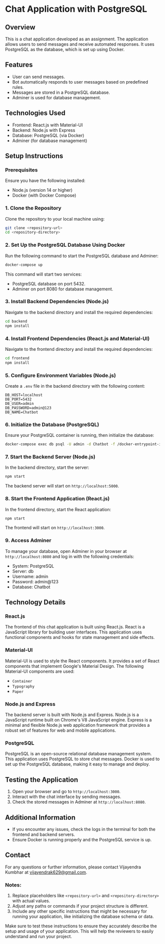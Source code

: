 
# Chat Application with PostgreSQL

## Overview
This is a chat application developed as an assignment. The application allows users to send messages and receive automated responses. It uses PostgreSQL as the database, which is set up using Docker.

## Features
- User can send messages.
- Bot automatically responds to user messages based on predefined rules.
- Messages are stored in a PostgreSQL database.
- Adminer is used for database management.

## Technologies Used
- Frontend: React.js with Material-UI
- Backend: Node.js with Express
- Database: PostgreSQL (via Docker)
- Adminer (for database management)

## Setup Instructions

### Prerequisites
Ensure you have the following installed:
- Node.js (version 14 or higher)
- Docker (with Docker Compose)

### 1. Clone the Repository
Clone the repository to your local machine using:
```sh
git clone <repository-url>
cd <repository-directory>
```

### 2. Set Up the PostgreSQL Database Using Docker
Run the following command to start the PostgreSQL database and Adminer:
```sh
docker-compose up
```

This command will start two services:
- PostgreSQL database on port 5432.
- Adminer on port 8080 for database management.

### 3. Install Backend Dependencies (Node.js)
Navigate to the backend directory and install the required dependencies:
```sh
cd backend
npm install
```

### 4. Install Frontend Dependencies (React.js and Material-UI)
Navigate to the frontend directory and install the required dependencies:
```sh
cd frontend
npm install
```

### 5. Configure Environment Variables (Node.js)
Create a `.env` file in the backend directory with the following content:
```
DB_HOST=localhost
DB_PORT=5432
DB_USER=admin
DB_PASSWORD=admin@123
DB_NAME=Chatbot
```

### 6. Initialize the Database (PostgreSQL)
Ensure your PostgreSQL container is running, then initialize the database:
```sh
docker-compose exec db psql -U admin -d Chatbot -f /docker-entrypoint-initdb.d/init.sql
```

### 7. Start the Backend Server (Node.js)
In the backend directory, start the server:
```sh
npm start
```
The backend server will start on `http://localhost:5000`.

### 8. Start the Frontend Application (React.js)
In the frontend directory, start the React application:
```sh
npm start
```
The frontend will start on `http://localhost:3000`.

### 9. Access Adminer
To manage your database, open Adminer in your browser at `http://localhost:8080` and log in with the following credentials:
- System: PostgreSQL
- Server: db
- Username: admin
- Password: admin@123
- Database: Chatbot

## Technology Details

### React.js
The frontend of this chat application is built using React.js. React is a JavaScript library for building user interfaces. This application uses functional components and hooks for state management and side effects.

### Material-UI
Material-UI is used to style the React components. It provides a set of React components that implement Google's Material Design. The following Material-UI components are used:
- `Container`
- `Typography`
- `Paper`

### Node.js and Express
The backend server is built with Node.js and Express. Node.js is a JavaScript runtime built on Chrome's V8 JavaScript engine. Express is a minimal and flexible Node.js web application framework that provides a robust set of features for web and mobile applications.

### PostgreSQL
PostgreSQL is an open-source relational database management system. This application uses PostgreSQL to store chat messages. Docker is used to set up the PostgreSQL database, making it easy to manage and deploy.

## Testing the Application
1. Open your browser and go to `http://localhost:3000`.
2. Interact with the chat interface by sending messages.
3. Check the stored messages in Adminer at `http://localhost:8080`.

## Additional Information
- If you encounter any issues, check the logs in the terminal for both the frontend and backend servers.
- Ensure Docker is running properly and the PostgreSQL service is up.

## Contact
For any questions or further information, please contact Vijayendra Kumbhar at vijayendrak629@gmail.com.


### Notes:
1. Replace placeholders like `<repository-url>` and `<repository-directory>` with actual values.
2. Adjust any paths or commands if your project structure is different.
3. Include any other specific instructions that might be necessary for running your application, like initializing the database schema or data.

Make sure to test these instructions to ensure they accurately describe the setup and usage of your application. This will help the reviewers to easily understand and run your project.